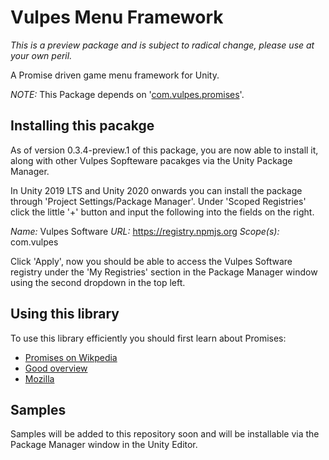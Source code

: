 # Vulpes Menu Framework

*This is a preview package and is subject to radical change, please use at your own peril.*

A Promise driven game menu framework for Unity.

*NOTE:* This Package depends on '[com.vulpes.promises](https://github.com/VulpesSoftware/com.vulpes.promises.git#1.0.0)'.

## Installing this pacakge

As of version 0.3.4-preview.1 of this package, you are now able to install it, along with other Vulpes Sopfteware pacakges via the Unity Package Manager. 

In Unity 2019 LTS and Unity 2020 onwards you can install the package through 'Project Settings/Package Manager'. Under 'Scoped Registries' click the little '+' button and input the following into the fields on the right.

*Name:* Vulpes Software
*URL:* https://registry.npmjs.org
*Scope(s):* com.vulpes

Click 'Apply', now you should be able to access the Vulpes Software registry under the 'My Registries' section in the Package Manager window using the second dropdown in the top left.

## Using this library

To use this library efficiently you should first learn about Promises:

- [Promises on Wikpedia](http://en.wikipedia.org/wiki/Futures_and_promises)
- [Good overview](https://www.promisejs.org/)
- [Mozilla](https://developer.mozilla.org/en/docs/Web/JavaScript/Reference/Global_Objects/Promise)

## Samples

Samples will be added to this repository soon and will be installable via the Package Manager window in the Unity Editor.